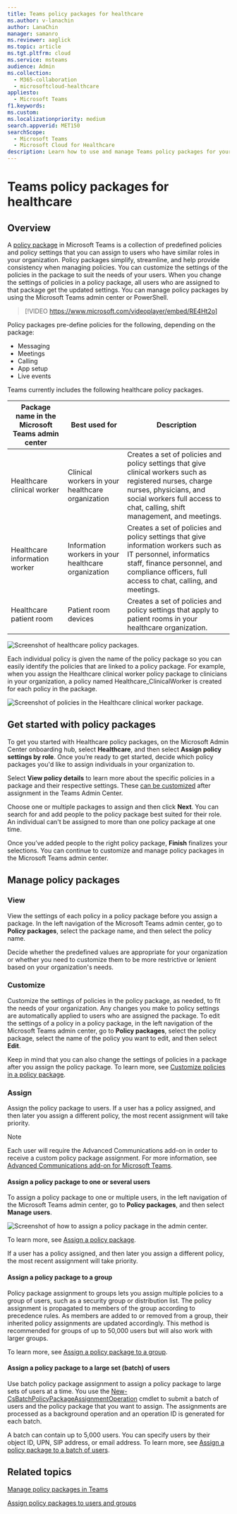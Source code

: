 ```yaml
---
title: Teams policy packages for healthcare
ms.author: v-lanachin
author: LanaChin
manager: samanro
ms.reviewer: aaglick
ms.topic: article
ms.tgt.pltfrm: cloud
ms.service: msteams
audience: Admin
ms.collection: 
  - M365-collaboration
  - microsoftcloud-healthcare
appliesto: 
  - Microsoft Teams
f1.keywords:
ms.custom: 
ms.localizationpriority: medium
search.appverid: MET150
searchScope:
  - Microsoft Teams
  - Microsoft Cloud for Healthcare
description: Learn how to use and manage Teams policy packages for your healthcare organization.
---
```


# Teams policy packages for healthcare

## Overview

A [policy package](manage-policy-packages.md) in Microsoft Teams is a collection of predefined policies and policy settings that you can assign to users who have similar roles in your organization. Policy packages simplify, streamline, and help provide consistency when managing policies. You can customize the settings of the policies in the package to suit the needs of your users. When you change the settings of policies in a policy package, all users who are assigned to that package get the updated settings. You can manage policy packages by using the Microsoft Teams admin center or PowerShell.

> [!VIDEO https://www.microsoft.com/videoplayer/embed/RE4Ht2o]

Policy packages pre-define policies for the following, depending on the package:

- Messaging
- Meetings
- Calling
- App setup
- Live events

Teams currently includes the following healthcare policy packages.

|Package name in the Microsoft Teams admin center|Best used for|Description |
|---------|---------|---------|
|Healthcare clinical worker  |Clinical workers in your healthcare organization  |Creates a set of policies and policy settings that give clinical workers such as registered nurses, charge nurses, physicians, and social workers full access to chat, calling, shift management, and meetings. |
|Healthcare information worker  |Information workers in your healthcare organization |Creates a set of policies and policy settings that give information workers such as IT personnel, informatics staff, finance personnel, and compliance officers, full access to chat, calling, and meetings.|
|Healthcare patient room  |Patient room devices|Creates a set of policies and policy settings that apply to patient rooms in your healthcare organization.|

![Screenshot of healthcare policy packages.](media/policy-packages-healthcare.png)

Each individual policy is given the name of the policy package so you can easily identify the policies that are linked to a policy package. For example, when you assign the Healthcare clinical worker policy package to clinicians in your organization, a policy named Healthcare_ClinicalWorker is created for each policy in the package.

![Screenshot of policies in the Healthcare clinical worker package.](media/policy-packages-healthcare-clinical-worker.png)

## Get started with policy packages

To get you started with Healthcare policy packages, on the Microsoft Admin Center onboarding hub, select **Healthcare**, and then select **Assign policy settings by role**. Once you’re ready to get started, decide which policy packages you'd like to assign individuals in your organization to.

Select **View policy details** to learn more about the specific policies in a package and their respective settings. These [can be customized](manage-policy-packages.md#customize-policies-in-a-policy-package) after assignment in the Teams Admin Center.

Choose one or multiple packages to assign and then click **Next**. You can search for and add people to the policy package best suited for their role. An individual can't be assigned to more than one policy package at one time.

Once you’ve added people to the right policy package, **Finish** finalizes your selections. You can continue to customize and manage policy packages in the Microsoft Teams admin center.

## Manage policy packages

### View

View the settings of each policy in a policy package before you assign a package. In the left navigation of the Microsoft Teams admin center, go to **Policy packages**, select the package name, and then select the policy name.

Decide whether the predefined values are appropriate for your organization or whether you need to customize them to be more restrictive or lenient based on your organization's needs.

### Customize

Customize the settings of policies in the policy package, as needed, to fit the needs of your organization. Any changes you make to policy settings are automatically applied to users who are assigned the package. To edit the settings of a policy in a policy package, in the left navigation of the Microsoft Teams admin center, go to **Policy packages**, select the policy package, select the name of the policy you want to edit, and then select **Edit**.

Keep in mind that you can also change the settings of policies in a package after you assign the policy package. To learn more, see [Customize policies in a policy package](manage-policy-packages.md#customize-policies-in-a-policy-package).

### Assign

Assign the policy package to users. If a user has a policy assigned, and then later you assign a different policy, the most recent assignment will take priority.

> [!NOTE]
> Each user will require the Advanced Communications add-on in order to receive a custom policy package assignment. For more information, see [Advanced Communications add-on for Microsoft Teams](/microsoftteams/teams-add-on-licensing/advanced-communications).

#### Assign a policy package to one or several users

To assign a policy package to one or multiple users, in the left navigation of the Microsoft Teams admin center, go to **Policy packages**, and then select **Manage users**.  

![Screenshot of how to assign a policy package in the admin center.](media/policy-packages-healthcare-assign.png)

To learn more, see [Assign a policy package](assign-policy-packages.md).

If a user has a policy assigned, and then later you assign a different policy, the most recent assignment will take priority.

#### Assign a policy package to a group

Policy package assignment to groups lets you assign multiple policies to a group of users, such as a security group or distribution list. The policy assignment is propagated to members of the group according to precedence rules. As members are added to or removed from a group, their inherited policy assignments are updated accordingly. This method is recommended for groups of up to 50,000 users but will also work with larger groups.

To learn more, see [Assign a policy package to a group](assign-policy-packages.md#assign-a-policy-package-to-a-group).

#### Assign a policy package to a large set (batch) of users

Use batch policy package assignment to assign a policy package to large sets of users at a time. You use the [New-CsBatchPolicyPackageAssignmentOperation](/powershell/module/teams/new-csbatchpolicypackageassignmentoperation) cmdlet to submit a batch of users and the policy package that you want to assign. The assignments are processed as a background operation and an operation ID is generated for each batch.

A batch can contain up to 5,000 users. You can specify users by their object ID, UPN, SIP address, or email address. To learn more, see [Assign a policy package to a batch of users](assign-policy-packages.md#assign-a-policy-package-to-a-batch-of-users).

## Related topics

[Manage policy packages in Teams](manage-policy-packages.md)

[Assign policy packages to users and groups](assign-policy-packages.md)
